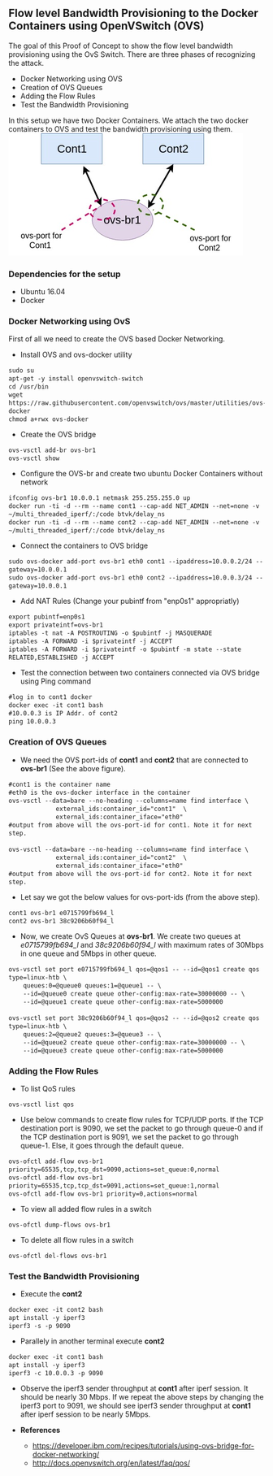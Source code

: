 ## Flow level Bandwidth Provisioning to the Docker Containers using OpenVSwitch (OVS)

The goal of this Proof of Concept to show the flow level bandwidth provisioning using the OvS Switch. 
There are three phases of recognizing the attack.
*    Docker Networking using OVS 
*    Creation of OVS Queues 
*    Adding the Flow Rules
*    Test the Bandwidth Provisioning 


In this setup we have two Docker Containers. We attach the two docker containers to OVS and test the bandwidth provisioning using them. 
![Alt text](./images/flowOVS.jpg?raw=true "OVS Setup")


### Dependencies for the setup
*    Ubuntu 16.04 
*    Docker

### Docker Networking using OvS

First of all we need to create the OVS based Docker Networking. 

*   Install OVS and ovs-docker utility
```
sudo su
apt-get -y install openvswitch-switch
cd /usr/bin
wget https://raw.githubusercontent.com/openvswitch/ovs/master/utilities/ovs-docker
chmod a+rwx ovs-docker
```
*  Create the OVS bridge
```
ovs-vsctl add-br ovs-br1
ovs-vsctl show
```
*  Configure the OVS-br and create two ubuntu Docker Containers without network
```
ifconfig ovs-br1 10.0.0.1 netmask 255.255.255.0 up
docker run -ti -d --rm --name cont1 --cap-add NET_ADMIN --net=none -v ~/multi_threaded_iperf/:/code btvk/delay_ns
docker run -ti -d --rm --name cont2 --cap-add NET_ADMIN --net=none -v ~/multi_threaded_iperf/:/code btvk/delay_ns
```

*  Connect the containers to OVS bridge 
```
sudo ovs-docker add-port ovs-br1 eth0 cont1 --ipaddress=10.0.0.2/24 --gateway=10.0.0.1
sudo ovs-docker add-port ovs-br1 eth0 cont2 --ipaddress=10.0.0.3/24 --gateway=10.0.0.1
```

*  Add NAT Rules (Change your pubintf from "enp0s1" appropriatly)
```
export pubintf=enp0s1
export privateintf=ovs-br1
iptables -t nat -A POSTROUTING -o $pubintf -j MASQUERADE
iptables -A FORWARD -i $privateintf -j ACCEPT
iptables -A FORWARD -i $privateintf -o $pubintf -m state --state RELATED,ESTABLISHED -j ACCEPT
```

*  Test the connection between two containers connected via OVS bridge using Ping command
```
#log in to cont1 docker 
docker exec -it cont1 bash
#10.0.0.3 is IP Addr. of cont2  
ping 10.0.0.3
```


### Creation of OVS Queues

* We need the OVS port-ids of **cont1** and **cont2** that are connected to **ovs-br1** (See the above figure). 
```
#cont1 is the container name
#eth0 is the ovs-docker interface in the container
ovs-vsctl --data=bare --no-heading --columns=name find interface \
             external_ids:container_id="cont1"  \
             external_ids:container_iface="eth0"
#output from above will the ovs-port-id for cont1. Note it for next step.  

ovs-vsctl --data=bare --no-heading --columns=name find interface \
             external_ids:container_id="cont2"  \
             external_ids:container_iface="eth0"
#output from above will the ovs-port-id for cont2. Note it for next step.             
```
* Let say we got the below values for ovs-port-ids (from the above step).
```
cont1 ovs-br1 e0715799fb694_l
cont2 ovs-br1 38c9206b60f94_l
```

* Now, we create OvS Queues at **ovs-br1**. We create two queues at _e0715799fb694_l_ and _38c9206b60f94_l_ with maximum rates of 30Mbps in one queue and 5Mbps in other queue.

```
ovs-vsctl set port e0715799fb694_l qos=@qos1 -- --id=@qos1 create qos type=linux-htb \
    queues:0=@queue0 queues:1=@queue1 -- \
    --id=@queue0 create queue other-config:max-rate=30000000 -- \
    --id=@queue1 create queue other-config:max-rate=5000000

ovs-vsctl set port 38c9206b60f94_l qos=@qos2 -- --id=@qos2 create qos type=linux-htb \
    queues:2=@queue2 queues:3=@queue3 -- \
    --id=@queue2 create queue other-config:max-rate=30000000 -- \
    --id=@queue3 create queue other-config:max-rate=5000000
```


### Adding the Flow Rules
* To list QoS rules
```
ovs-vsctl list qos
```

* Use below commands to create flow rules for TCP/UDP ports. If the TCP destination port is 9090, we set the packet to go through queue-0 and if the TCP destination port is 9091, we set the packet to go through queue-1. Else, it goes through the default queue.

```
ovs-ofctl add-flow ovs-br1 priority=65535,tcp,tcp_dst=9090,actions=set_queue:0,normal
ovs-ofctl add-flow ovs-br1 priority=65535,tcp,tcp_dst=9091,actions=set_queue:1,normal
ovs-ofctl add-flow ovs-br1 priority=0,actions=normal
```

* To view all added flow rules in a switch
```
ovs-ofctl dump-flows ovs-br1
```
* To delete all flow rules in a switch
```
ovs-ofctl del-flows ovs-br1
```

### Test the Bandwidth Provisioning
* Execute the **cont2**

```
docker exec -it cont2 bash
apt install -y iperf3
iperf3 -s -p 9090
```

* Parallely in another terminal execute **cont2**
```
docker exec -it cont1 bash
apt install -y iperf3
iperf3 -c 10.0.0.3 -p 9090
```

* Observe the iperf3 sender throughput at **cont1** after  iperf session. It should be nearly 30 Mbps. If we repeat the above steps by changing the iperf3 port to 9091, we should see iperf3 sender throughput at **cont1** after  iperf session to be nearly 5Mbps.



* **References**
    * https://developer.ibm.com/recipes/tutorials/using-ovs-bridge-for-docker-networking/
    * http://docs.openvswitch.org/en/latest/faq/qos/
